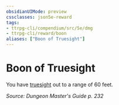 ```yaml
---
obsidianUIMode: preview
cssclasses: json5e-reward
tags:
- ttrpg-cli/compendium/src/5e/dmg
- ttrpg-cli/reward/boon
aliases: ["Boon of Truesight"]
---
```

# Boon of Truesight

You have [truesight](3-Mechanics/CLI/rules/senses.md#Truesight) out to a range of 60 feet.

*Source: Dungeon Master's Guide p. 232*